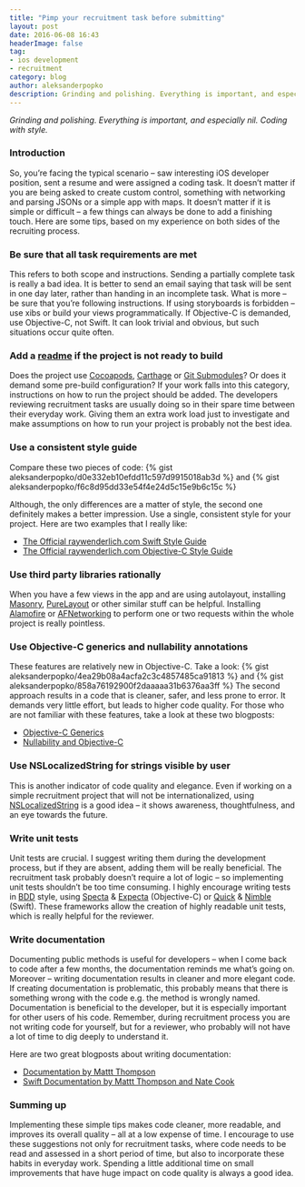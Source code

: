 ```yaml
---
title: "Pimp your recruitment task before submitting"
layout: post
date: 2016-06-08 16:43
headerImage: false
tag:
- ios development
- recruitment
category: blog
author: aleksanderpopko
description: Grinding and polishing. Everything is important, and especially nil. Coding with style.
---
```

*Grinding and polishing. Everything is important, and especially nil. Coding with style.*

### Introduction
So, you’re facing the typical scenario – saw interesting iOS developer position, sent a resume and were assigned a coding task. It doesn’t matter if you are being asked to create custom control, something with networking and parsing JSONs or a simple app with maps. It doesn’t matter if it is simple or difficult – a few things can always be done to add a finishing touch. Here are some tips, based on my experience on both sides of the recruiting process.

### Be sure that all task requirements are met
This refers to both scope and instructions. Sending a partially complete task is really a bad idea. It is better to send an email saying that task will be sent in one day later, rather than handing in an incomplete task. What is more – be sure that you’re following instructions. If using storyboards is forbidden – use xibs or build your views programmatically. If Objective-C is demanded, use Objective-C, not Swift. It can look trivial and obvious, but such situations occur quite often.

### Add a [readme](https://en.wikipedia.org/wiki/README) if the project is not ready to build
Does the project use [Cocoapods](https://cocoapods.org/), [Carthage](https://github.com/Carthage/Carthage) or [Git Submodules](https://git-scm.com/docs/git-submodule)? Or does it demand some pre-build configuration? If your work falls into this category, instructions on how to run the project should be added. The developers reviewing recruitment tasks are usually doing so in their spare time between their everyday work. Giving them an extra work load just to investigate and make assumptions on how to run your project is probably not the best idea.

### Use a consistent style guide
Compare these two pieces of code:
{% gist aleksanderpopko/d0e332eb10efdd11c597d9915018ab3d %}
and
{% gist aleksanderpopko/f6c8d95dd33e54f4e24d5c15e9b6c15c %}

Although, the only differences are a matter of style, the second one definitely makes a better impression. Use a single, consistent style for your project. Here are two examples that I really like:

* [The Official raywenderlich.com Swift Style Guide](https://github.com/raywenderlich/swift-style-guide)
* [The Official raywenderlich.com Objective-C Style Guide](https://github.com/raywenderlich/objective-c-style-guide)

### Use third party libraries rationally
When you have a few views in the app and are using autolayout, installing [Masonry](https://github.com/SnapKit/Masonry), [PureLayout](https://github.com/PureLayout/PureLayout) or other similar stuff can be helpful. Installing [Alamofire](https://github.com/Alamofire/Alamofire) or [AFNetworking](https://github.com/AFNetworking/AFNetworking) to perform one or two requests within the whole project is really pointless.

### Use Objective-C generics and nullability annotations
These features are relatively new in Objective-C. Take a look:
{% gist aleksanderpopko/4ea29b08a4acfa2c3c4857485ca91813 %}
and
{% gist aleksanderpopko/858a76192900f2daaaaa31b6376aa3ff %}
The second approach results in a code that is cleaner, safer, and less prone to error. It demands very little effort, but leads to higher code quality. For those who are not familiar with these features, take a look at these two blogposts:
* [Objective-C Generics](https://aleksanderpopko.tech/objective-c-generics/)
* [Nullability and Objective-C](https://developer.apple.com/swift/blog/?id=25)

### Use NSLocalizedString for strings visible by user
This is another indicator of code quality and elegance. Even if working on a simple recruitment project that will not be internationalized, using [NSLocalizedString](https://developer.apple.com/documentation/foundation/nslocalizedstring) is a good idea – it shows awareness, thoughtfulness, and an eye towards the future.

### Write unit tests
Unit tests are crucial. I suggest writing them during the development process, but if they are absent, adding them will be really beneficial. The recruitment task probably doesn’t require a lot of logic – so implementing unit tests shouldn’t be too time consuming. I highly encourage writing tests in [BDD](https://www.objc.io/issues/15-testing/behavior-driven-development/) style, using [Specta](https://github.com/specta/specta) & [Expecta](https://github.com/specta/expecta) (Objective-C) or [Quick](https://github.com/Quick/Quick) & [Nimble](https://github.com/Quick/Nimble) (Swift). These frameworks allow the creation of highly readable unit tests, which is really helpful for the reviewer.

### Write documentation
Documenting public methods is useful for developers – when I come back to code after a few months, the documentation reminds me what’s going on. Moreover – writing documentation results in cleaner and more elegant code. If creating documentation is problematic, this probably means that there is something wrong with the code e.g. the method is wrongly named. Documentation is beneficial to the developer, but it is especially important for other users of his code. Remember, during recruitment process you are not writing code for yourself, but for a reviewer, who probably will not have a lot of time to dig deeply to understand it.

Here are two great blogposts about writing documentation:

* [Documentation by Mattt Thompson](http://nshipster.com/documentation/)
* [Swift Documentation by Mattt Thompson and Nate Cook](http://nshipster.com/swift-documentation/)

### Summing up
Implementing these simple tips makes code cleaner, more readable, and improves its overall quality – all at a low expense of time. I encourage to use these suggestions not only for recruitment tasks, where code needs to be read and assessed in a short period of time, but also to incorporate these habits in everyday work. Spending a little additional time on small improvements that have huge impact on code quality is always a good idea.
